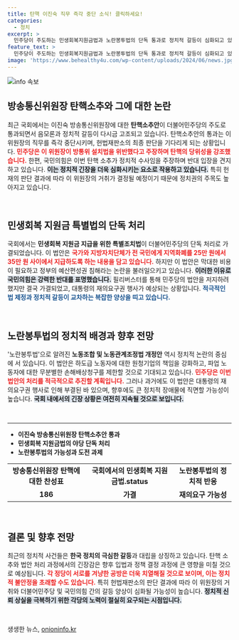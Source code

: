 ```yaml
---
title: 탄핵 이진숙 직무 즉각 중단 소식! 클릭하세요!
categories:
  - 정치
excerpt: >
  민주당이 주도하는 민생회복지원금법과 노란봉투법의 단독 통과로 정치적 갈등이 심화되고 있다. 대통령의 거부권 행사 가능성 속, 국회는 또 다시 혼란에 휘말릴 전망이다.
feature_text: >
  민주당이 주도하는 민생회복지원금법과 노란봉투법의 단독 통과로 정치적 갈등이 심화되고 있다. 대통령의 거부권 행사 가능성 속, 국회는 또 다시 혼란에 휘말릴 전망이다.
image: 'https://www.behealthy4u.com/wp-content/uploads/2024/06/news.jpg'
---
```


<p><img src="https://www.behealthy4u.com/wp-content/uploads/2024/06/news.jpg" alt="info 속보" /></p>

<h2 data-ke-size="size26">방송통신위원장 탄핵소추와 그에 대한 논란</h2>

<p data-ke-size="size16">최근 국회에서는 이진숙 방송통신위원장에 대한 <b>탄핵소추안</b>이 더불어민주당의 주도로 통과되면서 음모론과 정치적 갈등이 다시금 고조되고 있습니다. 탄핵소추안의 통과는 이 위원장의 직무를 즉각 중단시키며, 헌법재판소의 최종 판단을 기다리게 되는 상황입니다. <b><span style="color: #ee2323;">민주당은 이 위원장이 방통위 설치법을 위반했다고 주장하며 탄핵의 당위성을 강조했습니다.</span></b> 한편, 국민의힘은 이번 탄핵 소추가 정치적 수사임을 주장하며 반대 입장을 견지하고 있습니다. <b><span style="background-color: #21538527;">이는 정치적 긴장을 더욱 심화시키는 요소로 작용하고 있습니다.</span></b> 특히 헌재의 판단 결과에 따라 이 위원장의 거취가 결정될 예정이기 때문에 정치권의 주목도 높아지고 있습니다.</p>

<p data-ke-size="size16">&nbsp;</p>

<h2 data-ke-size="size26">민생회복 지원금 특별법의 단독 처리</h2>

<p data-ke-size="size16">국회에서는 <b>민생회복 지원금 지급을 위한 특별조치법</b>이 더불어민주당의 단독 처리로 가결되었습니다. 이 법안은 <b><span style="color: #ee2323;">국가와 지방자치단체가 전 국민에게 지역화폐를 25만 원에서 35만 원 사이에서 지급하도록 하는 내용을 담고 있습니다.</span></b> 하지만 이 법안은 막대한 비용이 필요하고 정부의 예산편성권 침해라는 논란을 불러일으키고 있습니다. <b><span style="background-color: #21538527;">이러한 이유로 국민의힘은 강력한 반대를 표명했습니다.</span></b> 필리버스터를 통해 민주당의 법안을 저지하려 했지만 결국 가결되었고, 대통령의 재의요구권 행사가 예상되는 상황입니다. <b><span style="color: #1a5490;">적극적인 법 제정과 정치적 갈등이 교차하는 복잡한 양상을 띠고 있습니다.</span></b></p>

<p data-ke-size="size16">&nbsp;</p>

<h2 data-ke-size="size26">노란봉투법의 정치적 배경과 향후 전망</h2>

<p data-ke-size="size16">'노란봉투법'으로 알려진 <b>노동조합 및 노동관계조정법 개정안</b> 역시 정치적 논란의 중심에 서 있습니다. 이 법안은 하도급 노동자에 대한 원청기업의 책임을 강화하고, 파업 노동자에 대한 무분별한 손해배상청구를 제한할 것으로 기대되고 있습니다. <b><span style="color: #ee2323;">민주당은 이번 법안의 처리를 적극적으로 추진할 계획입니다.</span></b> 그러나 과거에도 이 법안은 대통령의 재의요구권 행사로 인해 부결된 바 있으며, 향후에도 큰 정치적 장애물에 직면할 가능성이 높습니다. <b><span style="background-color: #21538527;">국회 내에서의 긴장 상황은 여전히 지속될 것으로 보입니다.</span></b></p>

<p data-ke-size="size16">&nbsp;</p>

<hr>

<ul>
    <li><b>이진숙 방송통신위원장 탄핵소추안 통과</b></li>
    <li><b>민생회복 지원금법의 야당 단독 처리</b></li>
    <li><b>노란봉투법의 가능성과 도전 과제</b></li>
</ul>

<table>
    <tr>
        <td style="text-align: center; height: 17px;"><b>방송통신위원장 탄핵에 대한 찬성표</b></td>
        <td style="text-align: center; height: 17px;"><b>국회에서의 민생회복 지원금법.status</b></td>
        <td style="text-align: center; height: 17px;"><b>노란봉투법의 정치적 반응</b></td>
    </tr>
    <tr>
        <td style="text-align: center; height: 17px;"><b>186</b></td>
        <td style="text-align: center; height: 17px;"><b>가결</b></td>
        <td style="text-align: center; height: 17px;"><b>재의요구 가능성</b></td>
    </tr>
</table>

<p data-ke-size="size16">&nbsp;</p>

<h2 data-ke-size="size26">결론 및 향후 전망</h2>

<p data-ke-size="size16">최근의 정치적 사건들은 <b>한국 정치의 극심한 갈등</b>과 대립을 상징하고 있습니다. 탄핵 소추와 법안 처리 과정에서의 긴장감은 향후 입법과 정책 결정 과정에 큰 영향을 미칠 것으로 예상됩니다. <b><span style="color: #ee2323;">각 정당이 서로를 겨냥한 공방은 더욱 치열해질 것으로 보이며, 이는 정치적 불안정을 초래할 수도 있습니다.</span></b> 특히 헌법재판소의 판단 결과에 따라 이 위원장의 거취와 더불어민주당 및 국민의힘 간의 갈등 양상이 심화될 가능성이 높습니다. <b><span style="background-color: #21538527;">정치적 신뢰 상실을 극복하기 위한 각당의 노력이 절실히 요구되는 시점입니다.</span></b></p>

<p data-ke-size="size16">&nbsp;</p>
생생한 뉴스, <a href="https://onioninfo.kr" rel="dofollow">onioninfo.kr</a>


